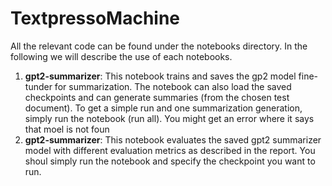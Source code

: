 # TextpressoMachine
All the relevant code can be found under the notebooks directory. In the following we will describe the use of each notebooks.

1. **gpt2-summarizer**: This notebook trains and saves the gp2 model fine-tunder for summarization. The notebook can also load the saved checkpoints and can generate summaries (from the chosen test document). To get a simple run and one summarization generation, simply run the notebook (run all). You might get an error where it says that moel is not foun
2. **gpt2-summarizer**: This notebook evaluates the saved gpt2 summarizer model with different evaluation metrics as described in the report. You shoul simply run the notebook and specify the checkpoint you want to run.

